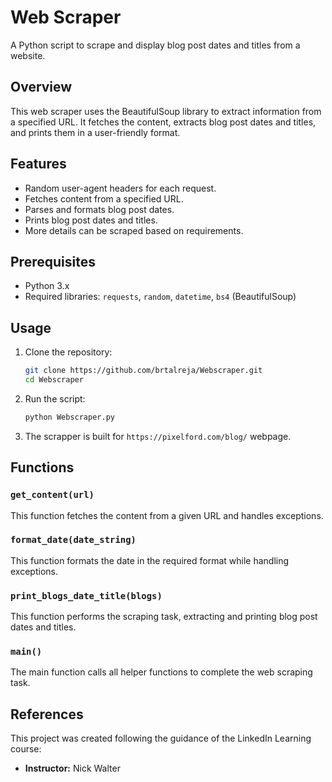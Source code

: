 # Web Scraper

A Python script to scrape and display blog post dates and titles from a website.

## Overview

This web scraper uses the BeautifulSoup library to extract information from a specified URL. It fetches the content, extracts blog post dates and titles, and prints them in a user-friendly format.

## Features

- Random user-agent headers for each request.
- Fetches content from a specified URL.
- Parses and formats blog post dates.
- Prints blog post dates and titles.
- More details can be scraped based on requirements.

## Prerequisites

- Python 3.x
- Required libraries: `requests`, `random`, `datetime`, `bs4` (BeautifulSoup)

## Usage

1. Clone the repository:

    ```bash
    git clone https://github.com/brtalreja/Webscraper.git
    cd Webscraper
    ```

2. Run the script:

    ```bash
    python Webscraper.py
    ```

3. The scrapper is built for `https://pixelford.com/blog/` webpage.

## Functions

### `get_content(url)`

This function fetches the content from a given URL and handles exceptions.

### `format_date(date_string)`

This function formats the date in the required format while handling exceptions.

### `print_blogs_date_title(blogs)`

This function performs the scraping task, extracting and printing blog post dates and titles.

### `main()`

The main function calls all helper functions to complete the web scraping task.

## References

This project was created following the guidance of the LinkedIn Learning course:

- **Instructor:** Nick Walter
